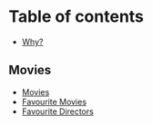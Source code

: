 # Table of contents

* [Why?](README.md)

## Movies

* [Movies](movies/movies.md)
* [Favourite Movies](movies/favourite-movies.md)
* [Favourite Directors](movies/favourite-directors.md)

